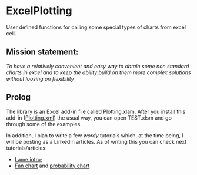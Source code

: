 # ExcelPlotting
User defined functions for calling some special types of charts from excel cell. 

## Mission statement:
*To have a relatively convenient and easy way to obtain some non standard charts in excel and to keep the ability build on them more complex solutions without loosing on flexibility*

## Prolog
The library is an Excel add-in file called Plotting.xlam. After you install this add-in ([Plotting.xml](https://github.com/GinIchimaru/ExcelPlotting/blob/master/Plotting.xlam)) the usual way, you can open TEST.xlsm and go through some of the examples.

In addition, I plan to write a few *wordy* tutorials which, at the time being, I will be posting as a LinkedIn articles. As of writing this you can check next tutorials/articles:  

  * [Lame intro](https://www.linkedin.com/pulse/plotting-excel-part-1-introduction-milos-cipovic/);
  * [Fan chart](https://www.linkedin.com/pulse/plotting-excel-part-2-fan-chart-graph-5-seconds-milos-cipovic/) and [probability chart](https://www.linkedin.com/pulse/plotting-excel-part-21-probability-chart-milos-cipovic/)
